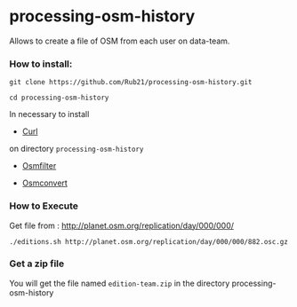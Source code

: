 # processing-osm-history

Allows to create a file of OSM from each user on data-team.

### How to install:

`git clone https://github.com/Rub21/processing-osm-history.git`

`cd processing-osm-history`

In necessary to install

- [Curl](http://curl.haxx.se/download.html)

on directory `processing-osm-history`

- [Osmfilter](http://wiki.openstreetmap.org/wiki/Osmfilter)

- [Osmconvert](http://wiki.openstreetmap.org/wiki/Osmconvert)

### How to Execute

Get file from : http://planet.osm.org/replication/day/000/000/

`./editions.sh http://planet.osm.org/replication/day/000/000/882.osc.gz`

### Get a zip file

You will get the file named `edition-team.zip` in the directory processing-osm-history